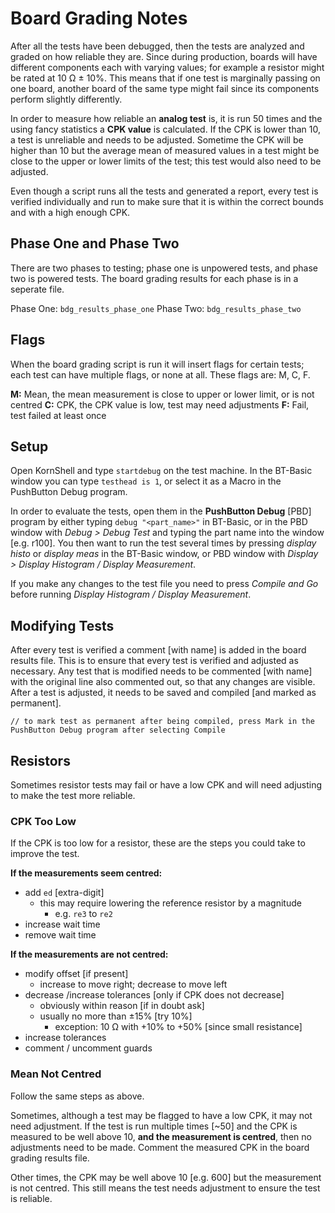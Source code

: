 # Board Grading Notes

After all the tests have been debugged, then the tests are analyzed and graded on how reliable they are. Since during production, boards will have different components each with varying values; for example a resistor might be rated at 10 Ω ± 10%. This means that if one test is marginally passing on one board, another board of the same type might fail since its components perform slightly differently.

In order to measure how reliable an **analog test** is, it is run 50 times and the using fancy statistics a **CPK value** is calculated. If the CPK is lower than 10, a test is unreliable and needs to be adjusted. Sometime the CPK will be higher than 10 but the average mean of measured values in a test might be close to the upper or lower limits of the test; this test would also need to be adjusted.

Even though a script runs all the tests and generated a report, every test is verified individually and run to make sure that it is within the correct bounds and with a high enough CPK.

## Phase One and Phase Two

There are two phases to testing; phase one is unpowered tests, and phase two is powered tests. The board grading results for each phase is in a seperate file.

Phase One: `bdg_results_phase_one`
Phase Two: `bdg_results_phase_two`

## Flags

When the board grading script is run it will insert flags for certain tests; each test can have multiple flags, or none at all. These flags are: M, C, F.

**M:** Mean, the mean measurement is close to upper or lower limit, or is not centred
**C:** CPK, the CPK value is low, test may need adjustments
**F:** Fail, test failed at least once

## Setup

Open KornShell and type `startdebug` on the test machine. In the BT-Basic window you can type `testhead is 1`, or select it as a Macro in the PushButton Debug program.

In order to evaluate the tests, open them in the **PushButton Debug** [PBD] program by either typing `debug "<part_name>"` in BT-Basic, or in the PBD window with _Debug > Debug Test_ and typing the part name into the window [e.g. r100]. You then want to run the test several times by pressing _display histo_ or _display meas_ in the BT-Basic window, or PBD window with _Display > Display Histogram / Display Measurement_.

If you make any changes to the test file you need to press _Compile and Go_ before running _Display Histogram / Display Measurement_.

## Modifying Tests

After every test is verified a comment [with name] is added in the board results file. This is to ensure that every test is verified and adjusted as necessary. Any test that is modified needs to be commented [with name] with the original line also commented out, so that any changes are visible. After a test is adjusted, it needs to be saved and compiled [and marked as permanent].

`// to mark test as permanent after being compiled, press Mark in the PushButton Debug program after selecting Compile`

## Resistors

Sometimes resistor tests may fail or have a low CPK and will need adjusting to make the test more reliable.

### CPK Too Low

If the CPK is too low for a resistor, these are the steps you could take to improve the test.

**If the measurements seem centred:**

- add `ed` [extra-digit]
  - this may require lowering the reference resistor by a magnitude
    - e.g. `re3` to `re2`
- increase wait time
- remove wait time

**If the measurements are not centred:**

- modify offset [if present]
  - increase to move right; decrease to move left
- decrease /increase tolerances [only if CPK does not decrease]
  - obviously within reason [if in doubt ask]
  - usually no more than ±15% [try 10%]
    - exception: 10 Ω with +10% to +50% [since small resistance]
- increase tolerances
- comment / uncomment guards

### Mean Not Centred

Follow the same steps as above.

Sometimes, although a test may be flagged to have a low CPK, it may not need adjustment. If the test is run multiple times [~50] and the CPK is measured to be well above 10, **and the measurement is centred**, then no adjustments need to be made. Comment the measured CPK in the board grading results file.

Other times, the CPK may be well above 10 [e.g. 600] but the measurement is not centred. This still means the test needs adjustment to ensure the test is reliable.